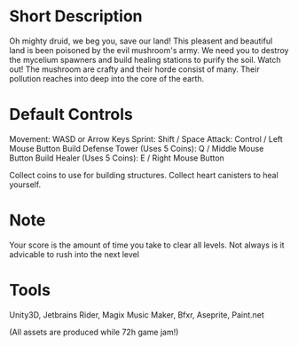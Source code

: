 # Short Description

Oh mighty druid, we beg you, save our land!
This pleasent and beautiful land is been poisoned by the evil mushroom's army.
We need you to destroy the mycelium spawners and build healing stations to purify the soil.
Watch out! The mushroom are crafty and their horde consist of many.
Their pollution reaches into deep into the core of the earth.

# Default Controls

Movement: WASD or Arrow Keys
Sprint: Shift / Space
Attack: Control / Left Mouse Button
Build Defense Tower (Uses 5 Coins): Q / Middle Mouse Button
Build Healer (Uses 5 Coins): E / Right Mouse Button

Collect coins to use for building structures.
Collect heart canisters to heal yourself.

# Note

Your score is the amount of time you take to clear all levels. Not always is it advicable to rush into the next level

# Tools

Unity3D, Jetbrains Rider, Magix Music Maker, Bfxr, Aseprite, Paint.net

(All assets are produced while 72h game jam!)
